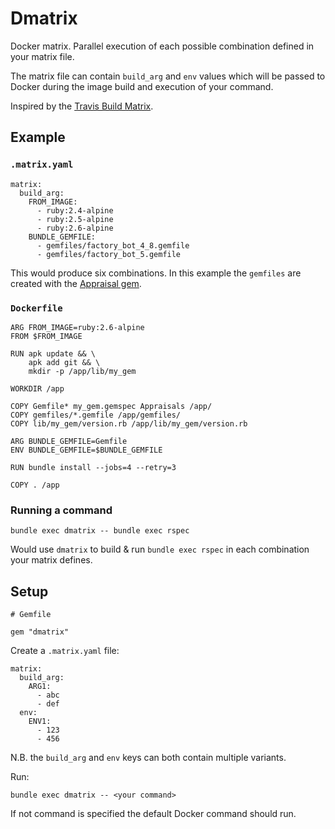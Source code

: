 # Dmatrix

Docker matrix. Parallel execution of each possible combination defined in your
matrix file.

The matrix file can contain `build_arg` and `env` values which will be passed
to Docker during the image build and execution of your command.

Inspired by the [Travis Build Matrix](https://docs.travis-ci.com/user/build-matrix/).

## Example

### `.matrix.yaml`

```
matrix:
  build_arg:
    FROM_IMAGE:
      - ruby:2.4-alpine
      - ruby:2.5-alpine
      - ruby:2.6-alpine
    BUNDLE_GEMFILE:
      - gemfiles/factory_bot_4_8.gemfile
      - gemfiles/factory_bot_5.gemfile
```

This would produce six combinations. In this example the `gemfiles` are created
with the [Appraisal gem](https://github.com/thoughtbot/appraisal).

### `Dockerfile`

```
ARG FROM_IMAGE=ruby:2.6-alpine
FROM $FROM_IMAGE

RUN apk update && \
    apk add git && \
    mkdir -p /app/lib/my_gem

WORKDIR /app

COPY Gemfile* my_gem.gemspec Appraisals /app/
COPY gemfiles/*.gemfile /app/gemfiles/
COPY lib/my_gem/version.rb /app/lib/my_gem/version.rb

ARG BUNDLE_GEMFILE=Gemfile
ENV BUNDLE_GEMFILE=$BUNDLE_GEMFILE

RUN bundle install --jobs=4 --retry=3

COPY . /app
```

### Running a command

```
bundle exec dmatrix -- bundle exec rspec
```

Would use `dmatrix` to build & run `bundle exec rspec` in each combination your
matrix defines.

## Setup

```
# Gemfile

gem "dmatrix"
```

Create a `.matrix.yaml` file:

```
matrix:
  build_arg:
    ARG1:
      - abc
      - def
  env:
    ENV1:
      - 123
      - 456
```

N.B. the `build_arg` and `env` keys can both contain multiple variants.

Run:

```
bundle exec dmatrix -- <your command>
```

If not command is specified the default Docker command should run.
